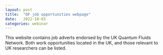 ```yaml
---
layout: post
title:  "QF job opportunities webpage"
date:   2022-10-03
categories: webinar
---
```


This website contains job adverts endorsed by the UK Quantum Fluids Network. Both work opportunities located in the UK, and those relevant to UK researchers can be listed.

